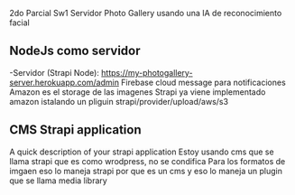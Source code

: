 2do Parcial Sw1 Servidor Photo Gallery usando una IA de reconocimiento facial

## NodeJs como servidor 
-Servidor (Strapi Node): https://my-photogallery-server.herokuapp.com/admin
Firebase cloud message para notificaciones 
Amazon es el storage de las imagenes 
Strapi ya viene implementado amazon istalando un pliguin strapi/provider/upload/aws/s3

## CMS Strapi application

A quick description of your strapi application
Estoy usando cms que se llama strapi que es como wrodpress, no se condifica
Para los formatos de imgaen eso lo maneja strapi por que es un cms y eso lo maneja un plugin que se llama media library



